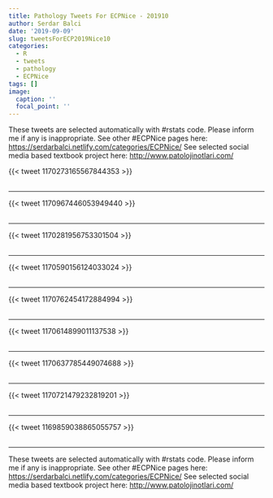 ```yaml
---
title: Pathology Tweets For ECPNice - 201910
author: Serdar Balci
date: '2019-09-09'
slug: tweetsForECP2019Nice10
categories:
  - R
  - tweets
  - pathology
  - ECPNice
tags: []
image:
  caption: ''
  focal_point: ''
---
```



These tweets are selected automatically with #rstats code. Please inform me if any is inappropriate.
See other #ECPNice pages here: https://serdarbalci.netlify.com/categories/ECPNice/ 
See selected social media based textbook project here: http://www.patolojinotlari.com/

{{< tweet 1170273165567844353 >}}
<br>
<br>
<hr>
{{< tweet 1170967446053949440 >}}
<br>
<br>
<hr>
{{< tweet 1170281956753301504 >}}
<br>
<br>
<hr>
{{< tweet 1170590156124033024 >}}
<br>
<br>
<hr>
{{< tweet 1170762454172884994 >}}
<br>
<br>
<hr>
{{< tweet 1170614899011137538 >}}
<br>
<br>
<hr>
{{< tweet 1170637785449074688 >}}
<br>
<br>
<hr>
{{< tweet 1170721479232819201 >}}
<br>
<br>
<hr>
{{< tweet 1169859038865055757 >}}
<br>
<br>
<hr>


These tweets are selected automatically with #rstats code. Please inform me if any is inappropriate.
See other #ECPNice pages here: https://serdarbalci.netlify.com/categories/ECPNice/ 
See selected social media based textbook project here: http://www.patolojinotlari.com/
